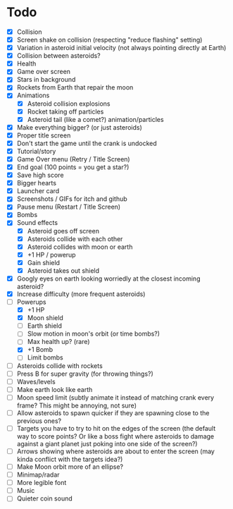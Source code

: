 # Todo

* [x] Collision
* [x] Screen shake on collision (respecting "reduce flashing" setting)
* [x] Variation in asteroid initial velocity (not always pointing directly at Earth)
* [x] Collision between asteroids?
* [x] Health
* [x] Game over screen
* [x] Stars in background
* [x] Rockets from Earth that repair the moon
* [x] Animations
    * [x] Asteroid collision explosions
    * [x] Rocket taking off particles
    * [x] Asteroid tail (like a comet?) animation/particles
* [x] Make everything bigger? (or just asteroids)
* [x] Proper title screen
* [x] Don't start the game until the crank is undocked
* [x] Tutorial/story
* [x] Game Over menu (Retry / Title Screen)
* [x] End goal (100 points = you get a star?)
* [x] Save high score
* [x] Bigger hearts
* [x] Launcher card
* [x] Screenshots / GIFs for itch and github
* [x] Pause menu (Restart / Title Screen)
* [x] Bombs
* [x] Sound effects
    * [x] Asteroid goes off screen
    * [x] Asteroids collide with each other
    * [x] Asteroid collides with moon or earth
    * [x] +1 HP / powerup
    * [x] Gain shield
    * [x] Asteroid takes out shield
* [x] Googly eyes on earth looking worriedly at the closest incoming asteroid?
* [x] Increase difficulty (more frequent asteroids)
* [ ] Powerups
    * [x] +1 HP
    * [x] Moon shield
    * [ ] Earth shield
    * [ ] Slow motion in moon's orbit (or time bombs?)
    * [ ] Max health up? (rare)
    * [x] +1 Bomb
    * [ ] Limit bombs
* [ ] Asteroids collide with rockets
* [ ] Press B for super gravity (for throwing things?)
* [ ] Waves/levels
* [ ] Make earth look like earth
* [ ] Moon speed limit (subtly animate it instead of matching crank every frame? This might be annoying, not sure)
* [ ] Allow asteroids to spawn quicker if they are spawning close to the previous ones?
* [ ] Targets you have to try to hit on the edges of the screen (the default way to score points? Or like a boss fight where asteroids to damage against a giant planet just poking into one side of the screen?)
* [ ] Arrows showing where asteroids are about to enter the screen (may kinda conflict with the targets idea?)
* [ ] Make Moon orbit more of an ellipse?
* [ ] Minimap/radar
* [ ] More legible font
* [ ] Music
* [ ] Quieter coin sound
